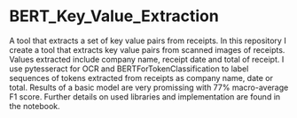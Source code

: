 # BERT_Key_Value_Extraction
A tool that extracts a set of key value pairs from receipts.
In this repository I create a tool that extracts key value pairs from scanned images of receipts. Values extracted include company name, receipt date and total of receipt. I use pytesseract for OCR and BERTForTokenClassification to label sequences of tokens extracted from receipts as company name, date or total. Results of a basic model are very promissing with 77% macro-average F1 score. Further details on used libraries and implementation are found in the notebook.
